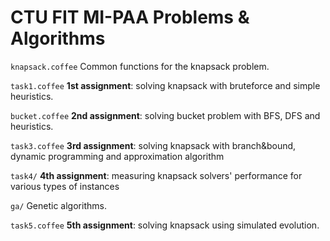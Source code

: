 CTU FIT MI-PAA Problems & Algorithms
====

`knapsack.coffee`
Common functions for the knapsack problem.

`task1.coffee`
**1st assignment**: solving knapsack with bruteforce and simple heuristics.

`bucket.coffee`
**2nd assignment**: solving bucket problem with BFS, DFS and heuristics.

`task3.coffee`
**3rd assignment**: solving knapsack with branch&bound, dynamic programming and approximation algorithm

`task4/`
**4th assignment**: measuring knapsack solvers' performance for various types of instances

`ga/`
Genetic algorithms.

`task5.coffee`
**5th assignment**: solving knapsack using simulated evolution.

